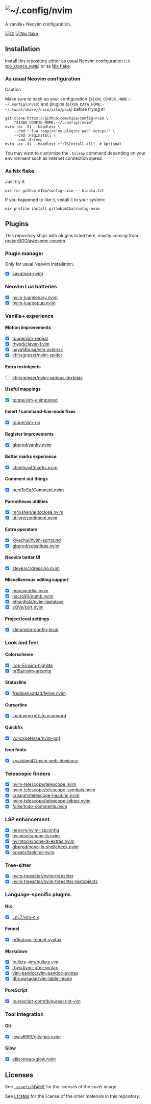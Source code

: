 # ![~/.config/nvim](_assets/sagrada_falimia.jpg)

A vanilla+ Neovim configuration.

[![CI][1]][2]
[![Nix flake][3]][4]

## Installation

Install this repository either as usual Neovim configuration
([`:h XDG_CONFIG_HOME`][5]) or as [Nix flake][6].

### As usual Neovim configuration

> [!CAUTION]
> Make sure to back up your configuration
> (`${XDG_CONFIG_HOME:-~/.config}/nvim`) and plugins
> (`${XDG_DATA_HOME:-~/.local/share}/nvim/site/pack`) before trying it!

```console
git clone https://github.com/m15a/config-nvim \
    "${XDG_CONFIG_HOME:-~/.config}/nvim"
nvim -es -V1 --headless \
    --cmd ":lua require'my.plugins.paq'.setup()" \
    --cmd :PaqInstall \
    --cmd :5sleep
nvim -es -V1 --headless +":TSInstall all"  # Optional
```

You may want to customize the `:5sleep` command depending on your environment
such as internet connection speed.

### As Nix flake

Just try it:

```console
nix run github:m15a/config-nvim -- blabla.txt
```

If you happened to like it, install it to your system:

```console
nix profile install github:m15a/config-nvim
```

## Plugins

This repository ships with plugins listed here,
mostly coming from [rockerBOO/awesome-neovim][7].

### Plugin manager

Only for usual Neovim installation.

- [x] [savq/paq-nvim][p01]

### Neovim Lua batteries

- [x] [nvim-lua/plenary.nvim][p02]
- [x] [nvim-lua/popup.nvim][p03]

### Vanilla+ experience

#### Motion improvements

- [x] [tpope/vim-repeat][p04]
- [x] [rhysd/clever-f.vim][p05]
- [x] [haya14busa/vim-asterisk][p06]
- [x] [chrisgrieser/nvim-spider][p07]

#### Extra textobjects

- [ ] [chrisgrieser/nvim-various-textobjs][p08]

#### Useful mappings

- [x] [tpope/vim-unimpaired][p09]

#### Insert / command-line mode fixes

- [x] [tpope/vim-rsi][p10]

#### Register improvements

- [x] [gbprod/yanky.nvim][p11]

#### Better marks experience

- [x] [chentoast/marks.nvim][p12]

#### Comment out things

- [x] [numToStr/Comment.nvim][p13]

#### Parentheses utilities

- [x] [m4xshen/autoclose.nvim][p14]
- [x] [utilyre/sentiment.nvim][p15]

#### Extra operators

- [x] [kylechui/nvim-surround][p16]
- [x] [gbprod/substitute.nvim][p17]

#### Neovim better UI

- [x] [stevearc/dressing.nvim][p18]

#### Miscellaneous editing support

- [x] [monaqa/dial.nvim][p19]
- [x] [nacro90/numb.nvim][p20]
- [x] [ethanholz/nvim-lastplace][p21]
- [x] [sQVe/sort.nvim][p22]

#### Project local settings

- [x] [klen/nvim-config-local][p47]

### Look and feel

#### Colorscheme

- [x] [Iron-E/nvim-highlite][p48]
- [x] [m15a/nvim-srcerite][p23]

#### Statusline

- [x] [freddiehaddad/feline.nvim][p24]

#### Cursorline

- [x] [sontungexpt/stcursorword][p25]

#### Quickfix

- [x] [yorickpeterse/nvim-pqf][p26]

#### Icon fonts

- [x] [kyazdani42/nvim-web-devicons][p27]

### Telescopic finders

- [x] [nvim-telescope/telescope.nvim][p28]
- [x] [nvim-telescope/telescope-symbols.nvim][p29]
- [x] [crispgm/telescope-heading.nvim][p30]
- [x] [nvim-telescope/telescope-bibtex.nvim][p31]
- [x] [folke/todo-comments.nvim][p32]

### LSP enhancement

- [x] [neovim/nvim-lspconfig][p33]
- [x] [nvimtools/none-ls.nvim][p34]
- [x] [nvimtools/none-ls-extras.nvim][p34a]
- [x] [gbprod/none-ls-shellcheck.nvim][p34b]
- [x] [onsails/lspkind-nvim][p35]

### Tree-sitter

- [x] [nvim-treesitter/nvim-treesitter][p36]
- [x] [nvim-treesitter/nvim-treesitter-textobjects][p37]

### Language-specific plugins

#### Nix

- [x] [LnL7/vim-nix][p38]

#### Fennel

- [x] [m15a/vim-fennel-syntax][p39]

#### Markdown

- [x] [bullets-vim/bullets.vim][p40]
- [x] [rhysd/vim-gfm-syntax][p41]
- [x] [vim-pandoc/vim-pandoc-syntax][p42]
- [x] [dhruvasagar/vim-table-mode][p43]

#### PureScript

- [x] [purescript-contrib/purescript-vim][p44]

### Tool integration

#### Git

- [x] [lewis6991/gitsigns.nvim][p45]

#### Glow

- [x] [ellisonleao/glow.nvim][p46]

## Licenses

See [`_assets/README`](_assets/README) for the licenses of the cover image.

See [`LICENSE`](LICENSE) for the license of the other materials in this
repository.

[1]: https://img.shields.io/github/actions/workflow/status/m15a/config-nvim/ci.yml?style=flat-square&logo=github&label=CI
[2]: https://github.com/m15a/config-nvim/actions/workflows/ci.yml
[3]: https://img.shields.io/github/actions/workflow/status/m15a/config-nvim/nix.yml?style=flat-square&logo=nixos&logoColor=7ebae4&label=Nix%20flake
[4]: https://github.com/m15a/config-nvim/actions/workflows/nix.yml
[5]: https://neovim.io/doc/user/starting.html#%24XDG_CONFIG_HOME
[6]: https://nix.dev/concepts/flakes
[7]: https://github.com/rockerBOO/awesome-neovim
[p01]: https://github.com/savq/paq-nvim
[p02]: https://github.com/nvim-lua/plenary.nvim
[p03]: https://github.com/nvim-lua/popup.nvim
[p04]: https://github.com/tpope/vim-repeat
[p05]: https://github.com/rhysd/clever-f.vim
[p06]: https://github.com/haya14busa/vim-asterisk
[p07]: https://github.com/chrisgrieser/nvim-spider
[p08]: https://github.com/chrisgrieser/nvim-various-textobjs
[p09]: https://github.com/tpope/vim-unimpaired
[p10]: https://github.com/tpope/vim-rsi
[p11]: https://github.com/gbprod/yanky.nvim
[p12]: https://github.com/chentoast/marks.nvim
[p13]: https://github.com/numToStr/Comment.nvim
[p14]: https://github.com/m4xshen/autoclose.nvim
[p15]: https://github.com/utilyre/sentiment.nvim
[p16]: https://github.com/kylechui/nvim-surround
[p17]: https://github.com/gbprod/substitute.nvim
[p18]: https://github.com/stevearc/dressing.nvim
[p19]: https://github.com/monaqa/dial.nvim
[p20]: https://github.com/nacro90/numb.nvim
[p21]: https://github.com/ethanholz/nvim-lastplace
[p22]: https://github.com/sQVe/sort.nvim
[p23]: https://github.com/m15a/nvim-srcerite
[p24]: https://github.com/freddiehaddad/feline.nvim
[p25]: https://github.com/sontungexpt/stcursorword
[p26]: https://github.com/yorickpeterse/nvim-pqf
[p27]: https://github.com/kyazdani42/nvim-web-devicons
[p28]: https://github.com/nvim-telescope/telescope.nvim
[p29]: https://github.com/nvim-telescope/telescope-symbols.nvim
[p30]: https://github.com/crispgm/telescope-heading.nvim
[p31]: https://github.com/nvim-telescope/telescope-bibtex.nvim
[p32]: https://github.com/folke/todo-comments.nvim
[p33]: https://github.com/neovim/nvim-lspconfig
[p34]: https://github.com/nvimtools/none-ls.nvim
[p34a]: https://github.com/nvimtools/none-ls-extras.nvim
[p34b]: https://github.com/gbprod/none-ls-shellcheck.nvim
[p35]: https://github.com/onsails/lspkind-nvim
[p36]: https://github.com/nvim-treesitter/nvim-treesitter
[p37]: https://github.com/nvim-treesitter/nvim-treesitter-textobjects
[p38]: https://github.com/LnL7/vim-nix
[p39]: https://github.com/m15a/vim-fennel-syntax
[p40]: https://github.com/bullets-vim/bullets.vim
[p41]: https://github.com/rhysd/vim-gfm-syntax
[p42]: https://github.com/vim-pandoc/vim-pandoc-syntax
[p43]: https://github.com/dhruvasagar/vim-table-mode
[p44]: https://github.com/purescript-contrib/purescript-vim
[p45]: https://github.com/lewis6991/gitsigns.nvim
[p46]: https://github.com/ellisonleao/glow.nvim
[p47]: https://github.com/klen/nvim-config-local
[p48]: https://github.com/Iron-E/nvim-highlite

<!-- vim: set ft=markdown.gfm tw=80 nowrap: -->
